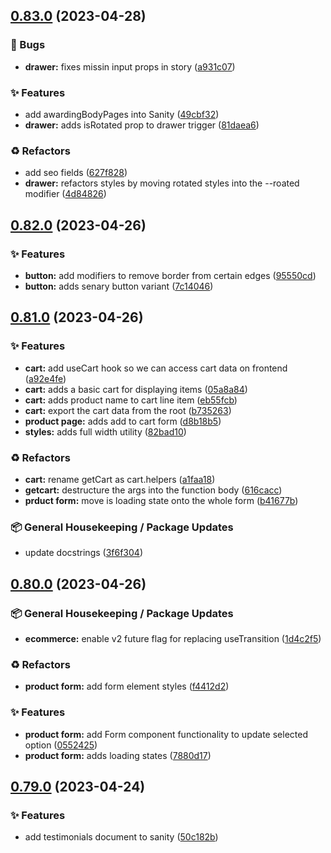 ## [0.83.0](https://github.com/Open-Study-College/osc/compare/v0.82.0...v0.83.0) (2023-04-28)


### 🐛 Bugs

* **drawer:** fixes missin input props in story ([a931c07](https://github.com/Open-Study-College/osc/commit/a931c07747745a164056ea82f96ef6b08569213a))


### ✨ Features

* add awardingBodyPages into Sanity ([49cbf32](https://github.com/Open-Study-College/osc/commit/49cbf32aee16094044d7b4992935a2af88196a27))
* **drawer:** adds isRotated prop to drawer trigger ([81daea6](https://github.com/Open-Study-College/osc/commit/81daea61cc260a8531d8e8e7ba0a6cf8aa4fd24e))


### ♻️ Refactors

* add seo fields ([627f828](https://github.com/Open-Study-College/osc/commit/627f8281a9352d9f7061fd84efdf344653f0dee5))
* **drawer:** refactors styles by moving rotated styles into the --roated modifier ([4d84826](https://github.com/Open-Study-College/osc/commit/4d84826e2d460d737ade3a21653c6dd7bcf38525))

## [0.82.0](https://github.com/Open-Study-College/osc/compare/v0.81.0...v0.82.0) (2023-04-26)


### ✨ Features

* **button:** add modifiers to remove border from certain edges ([95550cd](https://github.com/Open-Study-College/osc/commit/95550cdfb1bbbea8fa3e5974056af62fbb415274))
* **button:** adds senary button variant ([7c14046](https://github.com/Open-Study-College/osc/commit/7c14046d99ddbb88a1eec93474fb30f4edda879c))

## [0.81.0](https://github.com/Open-Study-College/osc/compare/v0.80.0...v0.81.0) (2023-04-26)


### ✨ Features

* **cart:** add useCart hook so we can access cart data on frontend ([a92e4fe](https://github.com/Open-Study-College/osc/commit/a92e4fecaceddb04c2ccc54e7e28202ec49ef8d1))
* **cart:** adds a basic cart for displaying items ([05a8a84](https://github.com/Open-Study-College/osc/commit/05a8a84f9b7dd8948a66c1077898ad39a8702959))
* **cart:** adds product name to cart line item ([eb55fcb](https://github.com/Open-Study-College/osc/commit/eb55fcb558bd45603b37f87ef1c008693c88c360))
* **cart:** export the cart data from the root ([b735263](https://github.com/Open-Study-College/osc/commit/b7352639dce67177e53bc8227646841359c9f68b))
* **product page:** adds add to cart form ([d8b18b5](https://github.com/Open-Study-College/osc/commit/d8b18b59be79d8c9da6f9c6f0096268030225a4e))
* **styles:** adds full width utility ([82bad10](https://github.com/Open-Study-College/osc/commit/82bad10ca8c5bdb316f9fb251b1355d6c8c43ce0))


### ♻️ Refactors

* **cart:** rename getCart as cart.helpers ([a1faa18](https://github.com/Open-Study-College/osc/commit/a1faa180e3b390f585aefc566acbb67683a672c6))
* **getcart:** destructure the args into the function body ([616cacc](https://github.com/Open-Study-College/osc/commit/616cacc6699d4193c1567818df2ecc17fbad7930))
* **prduct form:** move is loading state onto the whole form ([b41677b](https://github.com/Open-Study-College/osc/commit/b41677bb60fba3cb935ee3389b138be9de8755d6))


### 📦 General Housekeeping / Package Updates

* update docstrings ([3f6f304](https://github.com/Open-Study-College/osc/commit/3f6f304a80046fb400d3a9defd3fa272ee7f9b31))

## [0.80.0](https://github.com/Open-Study-College/osc/compare/v0.79.0...v0.80.0) (2023-04-26)


### 📦 General Housekeeping / Package Updates

* **ecommerce:** enable v2 future flag for replacing useTransition ([1d4c2f5](https://github.com/Open-Study-College/osc/commit/1d4c2f54a534ac4035c37132b52934ab14661d7a))


### ♻️ Refactors

* **product form:** add form element styles ([f4412d2](https://github.com/Open-Study-College/osc/commit/f4412d2c8ddbaefcdf98f0a5be5440c59ffa89df))


### ✨ Features

* **product form:** add Form component functionality to update selected option ([0552425](https://github.com/Open-Study-College/osc/commit/0552425e2dccae4609da67e0a48fbd1ce24fc365))
* **product form:** adds loading states ([7880d17](https://github.com/Open-Study-College/osc/commit/7880d17e2488fc16e0f307f8978ecfad579ffa2c))

## [0.79.0](https://github.com/Open-Study-College/osc/compare/v0.78.1...v0.79.0) (2023-04-24)


### ✨ Features

* add testimonials document to sanity ([50c182b](https://github.com/Open-Study-College/osc/commit/50c182b403a95570176b91a54aa73a8463234a51))

